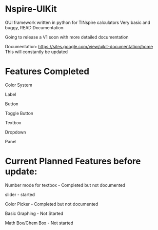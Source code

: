 # Nspire-UIKit
GUI framework written in python for TINspire calculators
Very basic and buggy, READ Documentation

Going to release a V1 soon with more detailed documentation

Documentation:
https://sites.google.com/view/uikit-documentation/home
This will constantly be updated

# Features Completed

Color System

Label

Button

Toggle Button

Textbox

Dropdown

Panel

# Current Planned Features before update:

Number mode for textbox - Completed but not documented

slider - started

Color Picker - Completed but not documented

Basic Graphing - Not Started

Math Box/Chem Box - Not started


